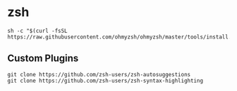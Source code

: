 # zsh
```
sh -c "$(curl -fsSL https://raw.githubusercontent.com/ohmyzsh/ohmyzsh/master/tools/install.sh)"
```
## Custom Plugins
```
git clone https://github.com/zsh-users/zsh-autosuggestions 
git clone https://github.com/zsh-users/zsh-syntax-highlighting
```
